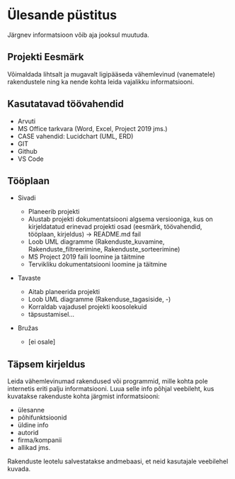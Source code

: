 # Ülesande püstitus
Järgnev informatsioon võib aja jooksul muutuda.

## Projekti Eesmärk
Võimaldada lihtsalt ja mugavalt ligipääseda vähemlevinud (vanematele) rakendustele ning ka nende kohta leida vajalikku informatsiooni.

## Kasutatavad töövahendid
 * Arvuti
 * MS Office tarkvara (Word, Excel, Project 2019 jms.)
 * CASE vahendid: Lucidchart (UML, ERD)
 * GIT
 * Github
 * VS Code

## Tööplaan
 * Sivadi
    * Planeerib projekti
    * Alustab projekti dokumentatsiooni algsema versiooniga, kus on kirjeldatatud erinevad projekti osad (eesmärk, töövahendid, tööplaan, kirjeldus) -> README.md fail
    * Loob UML diagramme (Rakenduste_kuvamine, Rakenduste_filtreerimine, Rakenduste_sorteerimine)
    * MS Project 2019 faili loomine ja täitmine
    * Tervikliku dokumentatsiooni loomine ja täitmine

 * Tavaste
    * Aitab planeerida projekti
    * Loob UML diagramme (Rakenduse_tagasiside, -)
    * Korraldab vajadusel projekti koosolekuid
    * täpsustamisel...

 * Bružas
    * [ei osale]

## Täpsem kirjeldus
Leida vähemlevinumad rakendused või programmid, mille kohta pole internetis eriti palju informatsiooni.
Luua selle info põhjal veebileht, kus kuvatakse rakenduste kohta järgmist informatsiooni:
 * ülesanne
 * põhifunktsioonid
 * üldine info
 * autorid
 * firma/kompanii
 * allikad
jms.

Rakenduste leotelu salvestatakse andmebaasi, et neid kasutajale veebilehel kuvada.
